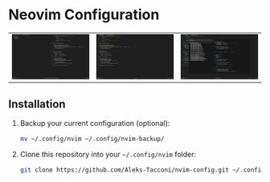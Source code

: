 # Neovim Configuration

<table>
    <tr>
        <td><img src="assets/Oil.png" width="300"/></td>
        <td><img src="assets/Main.png" width="300"/></td>
        <td><img src="assets/Telescope.png" width="300"/></td>
    </tr>
</table>

## Installation

1. Backup your current configuration (optional):

    ```sh
    mv ~/.config/nvim ~/.config/nvim-backup/
    ```

2. Clone this repository into your `~/.config/nvim` folder:

    ```sh
    git clone https://github.com/Aleks-Tacconi/nvim-config.git ~/.config/nvim
    ```
